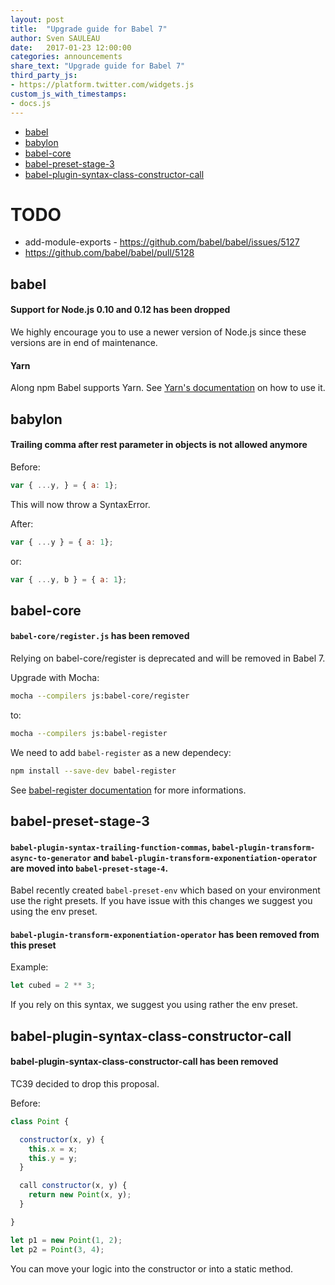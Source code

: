 ```yaml
---
layout: post
title:  "Upgrade guide for Babel 7"
author: Sven SAULEAU
date:   2017-01-23 12:00:00
categories: announcements
share_text: "Upgrade guide for Babel 7"
third_party_js:
- https://platform.twitter.com/widgets.js
custom_js_with_timestamps:
- docs.js
---
```


- [babel](#babel)
- [babylon](#babylon)
- [babel-core](#babel-core)
- [babel-preset-stage-3](#babel-preset-stage-3)
- [babel-plugin-syntax-class-constructor-call](#babel-plugin-syntax-class-constructor-call)

# TODO

- add-module-exports - https://github.com/babel/babel/issues/5127
- https://github.com/babel/babel/pull/5128

## babel

#### Support for Node.js 0.10 and 0.12 has been dropped

We highly encourage you to use a newer version of Node.js since these versions are in end of maintenance.

#### Yarn

Along npm Babel supports Yarn. See [Yarn's documentation](https://yarnpkg.com/en/docs/usage) on how to use it.

## babylon

#### Trailing comma after rest parameter in objects is not allowed anymore

Before:

```js
var { ...y, } = { a: 1};
```

This will now throw a SyntaxError.

After:

```js
var { ...y } = { a: 1};
```

or:

```js
var { ...y, b } = { a: 1};
```

## babel-core

#### `babel-core/register.js` has been removed

Relying on babel-core/register is deprecated and will be removed in Babel 7.

Upgrade with Mocha:

```sh
mocha --compilers js:babel-core/register
```

to:

```sh
mocha --compilers js:babel-register
```

We need to add `babel-register` as a new dependecy:

```sh
npm install --save-dev babel-register
```

See [babel-register documentation](https://babeljs.io/docs/usage/babel-register/) for more informations.

## babel-preset-stage-3

#### `babel-plugin-syntax-trailing-function-commas`, `babel-plugin-transform-async-to-generator` and `babel-plugin-transform-exponentiation-operator` are moved into `babel-preset-stage-4`.

Babel recently created `babel-preset-env` which based on your environment use the right presets. If you have issue with this changes we suggest you using the env preset.

#### `babel-plugin-transform-exponentiation-operator` has been removed from this preset

Example:

```js
let cubed = 2 ** 3;
```

If you rely on this syntax, we suggest you using rather the env preset.

## babel-plugin-syntax-class-constructor-call

#### babel-plugin-syntax-class-constructor-call has been removed

TC39 decided to drop this proposal.

Before:

```js
class Point {

  constructor(x, y) {
    this.x = x;
    this.y = y;
  }

  call constructor(x, y) {
    return new Point(x, y);
  }

}

let p1 = new Point(1, 2);
let p2 = Point(3, 4);
```

You can move your logic into the constructor or into a static method.

